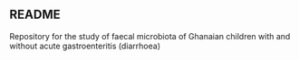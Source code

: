 ## README

Repository for the study of faecal microbiota of Ghanaian children with and without acute gastroenteritis (diarrhoea)
